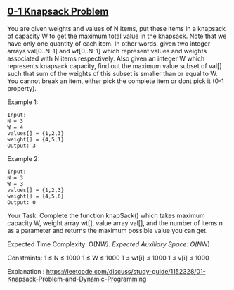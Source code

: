 ## [0-1 Knapsack Problem](https://practice.geeksforgeeks.org/problems/0-1-knapsack-problem0945/1)

You are given weights and values of N items, put these items in a knapsack of capacity W to get the maximum total value in the knapsack. Note that we have only one quantity of each item.
In other words, given two integer arrays val[0..N-1] and wt[0..N-1] which represent values and weights associated with N items respectively. Also given an integer W which represents knapsack capacity, find out the maximum value subset of val[] such that sum of the weights of this subset is smaller than or equal to W. You cannot break an item, either pick the complete item or dont pick it (0-1 property).

Example 1:

```
Input:
N = 3
W = 4
values[] = {1,2,3}
weight[] = {4,5,1}
Output: 3
```


Example 2:
```
Input:
N = 3
W = 3
values[] = {1,2,3}
weight[] = {4,5,6}
Output: 0
```

Your Task:
Complete the function knapSack() which takes maximum capacity W, weight array wt[], value array val[], and the number of items n as a parameter and returns the maximum possible value you can get.

Expected Time Complexity: O(N*W).
Expected Auxiliary Space: O(N*W)

Constraints:
1 ≤ N ≤ 1000
1 ≤ W ≤ 1000
1 ≤ wt[i] ≤ 1000
1 ≤ v[i] ≤ 1000

Explanation : https://leetcode.com/discuss/study-guide/1152328/01-Knapsack-Problem-and-Dynamic-Programming